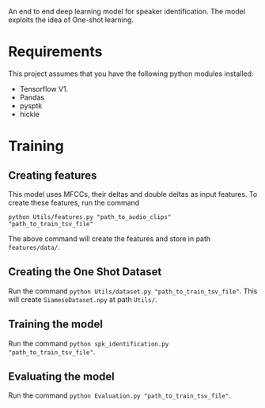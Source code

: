 An end to end deep learning model for speaker identification. The model exploits the idea of One-shot learning.

# Requirements
This project assumes that you have the following python modules installed:
- Tensorflow V1.
- Pandas
- pysptk
- hickle

# Training
## Creating features
This model uses MFCCs, their deltas and double deltas as input features. To create these features, run the command
```
python Utils/features.py "path_to_audio_clips" "path_to_train_tsv_file"
```
The above command will create the features and store in path ```features/data/```. 

## Creating the One Shot Dataset
Run the command ```python Utils/dataset.py "path_to_train_tsv_file"```. This will create ```SiameseDataset.npy``` at path ```Utils/```.

## Training the model
Run the command ```python spk_identification.py "path_to_train_tsv_file"```.

## Evaluating the model
Run the command ```python Evaluation.py "path_to_train_tsv_file"```.






